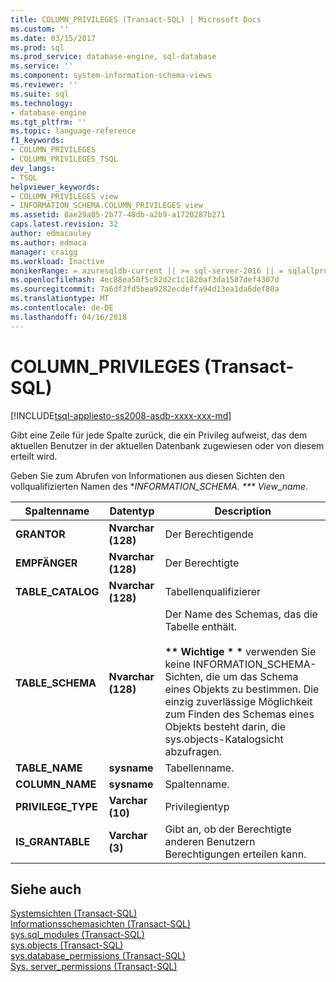 ```yaml
---
title: COLUMN_PRIVILEGES (Transact-SQL) | Microsoft Docs
ms.custom: ''
ms.date: 03/15/2017
ms.prod: sql
ms.prod_service: database-engine, sql-database
ms.service: ''
ms.component: system-information-schema-views
ms.reviewer: ''
ms.suite: sql
ms.technology:
- database-engine
ms.tgt_pltfrm: ''
ms.topic: language-reference
f1_keywords:
- COLUMN_PRIVILEGES
- COLUMN_PRIVILEGES_TSQL
dev_langs:
- TSQL
helpviewer_keywords:
- COLUMN_PRIVILEGES view
- INFORMATION_SCHEMA.COLUMN_PRIVILEGES view
ms.assetid: 8ae29a85-2b77-48db-a2b9-a1720287b271
caps.latest.revision: 32
author: edmacauley
ms.author: edmaca
manager: craigg
ms.workload: Inactive
monikerRange: = azuresqldb-current || >= sql-server-2016 || = sqlallproducts-allversions
ms.openlocfilehash: 4ec88ea50f5c82d2c1c1820af3da1587def4307d
ms.sourcegitcommit: 7a6df3fd5bea9282ecdeffa94d13ea1da6def80a
ms.translationtype: MT
ms.contentlocale: de-DE
ms.lasthandoff: 04/16/2018
---
```

# <a name="columnprivileges-transact-sql"></a>COLUMN_PRIVILEGES (Transact-SQL)
[!INCLUDE[tsql-appliesto-ss2008-asdb-xxxx-xxx-md](../../includes/tsql-appliesto-ss2008-asdb-xxxx-xxx-md.md)]

  Gibt eine Zeile für jede Spalte zurück, die ein Privileg aufweist, das dem aktuellen Benutzer in der aktuellen Datenbank zugewiesen oder von diesem erteilt wird.  
  
 Geben Sie zum Abrufen von Informationen aus diesen Sichten den vollqualifizierten Namen des **INFORMATION_SCHEMA. *** View_name*.  
  
|Spaltenname|Datentyp|Description|  
|-----------------|---------------|-----------------|  
|**GRANTOR**|**Nvarchar (**128**)**|Der Berechtigende|  
|**EMPFÄNGER**|**Nvarchar (**128**)**|Der Berechtigte|  
|**TABLE_CATALOG**|**Nvarchar (**128**)**|Tabellenqualifizierer|  
|**TABLE_SCHEMA**|**Nvarchar (**128**)**|Der Name des Schemas, das die Tabelle enthält.<br /><br /> **\*\* Wichtige \* \***  verwenden Sie keine INFORMATION_SCHEMA-Sichten, die um das Schema eines Objekts zu bestimmen. Die einzig zuverlässige Möglichkeit zum Finden des Schemas eines Objekts besteht darin, die sys.objects-Katalogsicht abzufragen.|  
|**TABLE_NAME**|**sysname**|Tabellenname.|  
|**COLUMN_NAME**|**sysname**|Spaltenname.|  
|**PRIVILEGE_TYPE**|**Varchar (**10**)**|Privilegientyp|  
|**IS_GRANTABLE**|**Varchar (**3**)**|Gibt an, ob der Berechtigte anderen Benutzern Berechtigungen erteilen kann.|  
  
## <a name="see-also"></a>Siehe auch  
 [Systemsichten &#40;Transact-SQL&#41;](http://msdn.microsoft.com/library/35a6161d-7f43-4e00-bcd3-3091f2015e90)   
 [Informationsschemasichten &#40;Transact-SQL&#41;](~/relational-databases/system-information-schema-views/system-information-schema-views-transact-sql.md)   
 [sys.sql_modules &#40;Transact-SQL&#41;](../../relational-databases/system-catalog-views/sys-sql-modules-transact-sql.md)   
 [sys.objects &#40;Transact-SQL&#41;](../../relational-databases/system-catalog-views/sys-objects-transact-sql.md)   
 [sys.database_permissions &#40;Transact-SQL&#41;](../../relational-databases/system-catalog-views/sys-database-permissions-transact-sql.md)   
 [Sys. server_permissions &#40;Transact-SQL&#41;](../../relational-databases/system-catalog-views/sys-server-permissions-transact-sql.md)  
  
  
